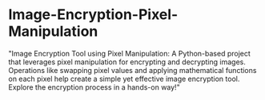 # Image-Encryption-Pixel-Manipulation
"Image Encryption Tool using Pixel Manipulation: A Python-based project that leverages pixel manipulation for encrypting and decrypting images. Operations like swapping pixel values and applying mathematical functions on each pixel help create a simple yet effective image encryption tool. Explore the encryption process in a hands-on way!"
